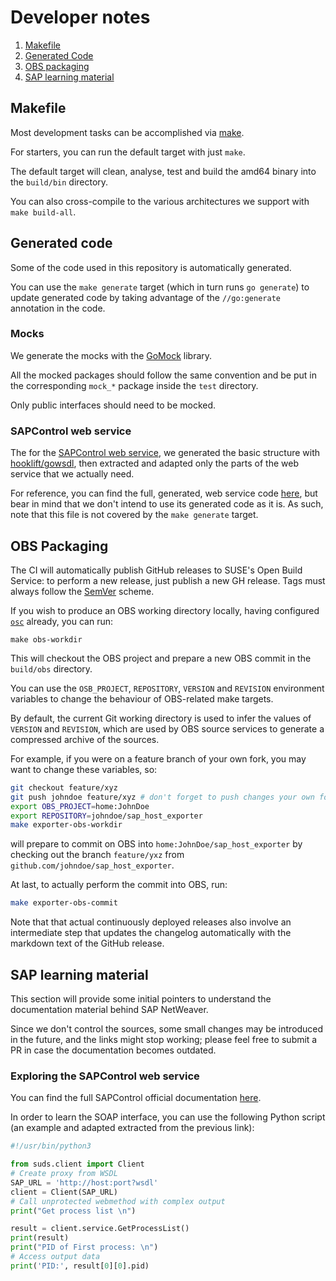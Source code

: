 # Developer notes

1. [Makefile](#makefile)
2. [Generated Code](#generated-code)
3. [OBS packaging](#obs-packaging)
4. [SAP learning material](#sap-learning-material)


## Makefile

Most development tasks can be accomplished via [make](../Makefile).

For starters, you can run the default target with just `make`.

The default target will clean, analyse, test and build the amd64 binary into the `build/bin` directory.

You can also cross-compile to the various architectures we support with `make build-all`.


## Generated code

Some of the code used in this repository is automatically generated.

You can use the `make generate` target (which in turn runs `go generate`) to update generated code by taking advantage of the `//go:generate` annotation in the code.

### Mocks

We generate the mocks with the [GoMock](https://github.com/golang/mock) library. 

All the mocked packages should follow the same convention and be put in the corresponding `mock_*` package inside the `test` directory.

Only public interfaces should need to be mocked.

### SAPControl web service

The for the [SAPControl web service](lib/sapcontrol/soap_wsdl.go), we generated the basic structure with [hooklift/gowsdl](https://github.com/hooklift/gowsdl), then extracted and adapted only the parts of the web service that we actually need.

For reference, you can find the full, generated, web service code [here](_generated_soap_wsdl.go), but bear in mind that we don't intend to use its generated code as it is. As such, note that this file is not covered by the `make generate` target.


## OBS Packaging

The CI will automatically publish GitHub releases to SUSE's Open Build Service: to perform a new release, just publish a new GH release. Tags must always follow the [SemVer](https://semver.org/) scheme.

If you wish to produce an OBS working directory locally, having configured [`osc`](https://en.opensuse.org/openSUSE:OSC) already, you can run:
```
make obs-workdir
```
This will checkout the OBS project and prepare a new OBS commit in the `build/obs` directory.

You can use the `OSB_PROJECT`, `REPOSITORY`, `VERSION` and `REVISION` environment variables to change the behaviour of OBS-related make targets.

By default, the current Git working directory is used to infer the values of `VERSION` and `REVISION`, which are used by OBS source services to generate a compressed archive of the sources.  

For example, if you were on a feature branch of your own fork, you may want to change these variables, so:
```bash
git checkout feature/xyz
git push johndoe feature/xyz # don't forget to push changes your own fork remote
export OBS_PROJECT=home:JohnDoe
export REPOSITORY=johndoe/sap_host_exporter
make exporter-obs-workdir
``` 
will prepare to commit on OBS into `home:JohnDoe/sap_host_exporter` by checking out the branch `feature/yxz` from `github.com/johndoe/sap_host_exporter`.

At last, to actually perform the commit into OBS, run: 
```bash
make exporter-obs-commit
``` 

Note that that actual continuously deployed releases also involve an intermediate step that updates the changelog automatically with the markdown text of the GitHub release.


## SAP learning material

This section will provide some initial pointers to understand the documentation material behind SAP NetWeaver.

Since we don't control the sources, some small changes may be introduced in the future, and the links might stop working; please feel free to submit a PR in case the documentation becomes outdated.

### Exploring the SAPControl web service

You can find the full SAPControl official documentation [here](https://www.sap.com/documents/2016/09/0a40e60d-8b7c-0010-82c7-eda71af511fa.html).

In order to learn the SOAP interface, you can use the following Python script (an example and adapted extracted from the previous link):

```python
#!/usr/bin/python3

from suds.client import Client
# Create proxy from WSDL
SAP_URL = 'http://host:port?wsdl'
client = Client(SAP_URL)
# Call unprotected webmethod with complex output
print("Get process list \n")

result = client.service.GetProcessList()
print(result)
print("PID of First process: \n")
# Access output data
print('PID:', result[0][0].pid)
```
